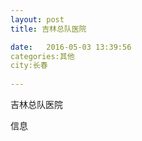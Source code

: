 ```yaml
--- 
layout: post 
title: 吉林总队医院

date:   2016-05-03 13:39:56 
categories:其他  
city:长春
  
--- 
```

   
吉林总队医院

信息

